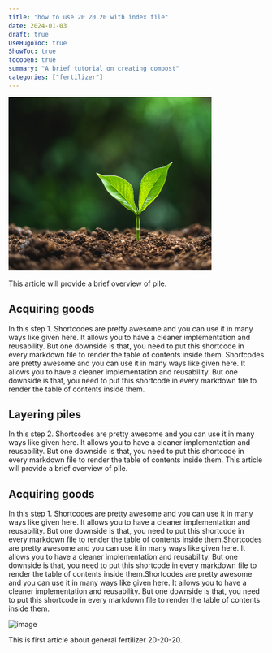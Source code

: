 ```yaml
---
title: "how to use 20 20 20 with index file"
date: 2024-01-03
draft: true
UseHugoToc: true
ShowToc: true
tocopen: true
summary: "A brief tutorial on creating compost"
categories: ["fertilizer"]
---
```



![image](avatar1.png#center)


This article will provide a brief overview of pile.
## Acquiring goods
In this step 1.
Shortcodes are pretty awesome and you can use it in many ways like given here. It allows you to have a cleaner implementation and reusability. But one downside is that, you need to put this shortcode in every markdown file to render the table of contents inside them.
Shortcodes are pretty awesome and you can use it in many ways like given here. It allows you to have a cleaner implementation and reusability. But one downside is that, you need to put this shortcode in every markdown file to render the table of contents inside them.

## Layering piles
In this step 2.
Shortcodes are pretty awesome and you can use it in many ways like given here. It allows you to have a cleaner implementation and reusability. But one downside is that, you need to put this shortcode in every markdown file to render the table of contents inside them.
This article will provide a brief overview of pile.

## Acquiring goods
In this step 1.
Shortcodes are pretty awesome and you can use it in many ways like given here. It allows you to have a cleaner implementation and reusability. But one downside is that, you need to put this shortcode in every markdown file to render the table of contents inside them.Shortcodes are pretty awesome and you can use it in many ways like given here. It allows you to have a cleaner implementation and reusability. But one downside is that, you need to put this shortcode in every markdown file to render the table of contents inside them.Shortcodes are pretty awesome and you can use it in many ways like given here. It allows you to have a cleaner implementation and reusability. But one downside is that, you need to put this shortcode in every markdown file to render the table of contents inside them.


![image](/flower.JPG#center)

This is first article about general fertilizer 20-20-20. 